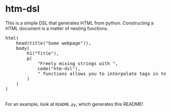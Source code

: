<body><h1>htm-dsl</h1><p>This is a simple DSL that generates HTML from python. Constructing a HTML document is a matter of nesting functions.<pre>
html(
    head(title("Some webpage")),
    body(
        h1("Title"),
        p(
            "Freely mixing strings with ",
            code("htm-dsl"),
            " functions allows you to interpolate tags in text"
        )
    )
)</pre><br/>For an example, look at <code>README.py</code>, which generates this README!</p></body>
